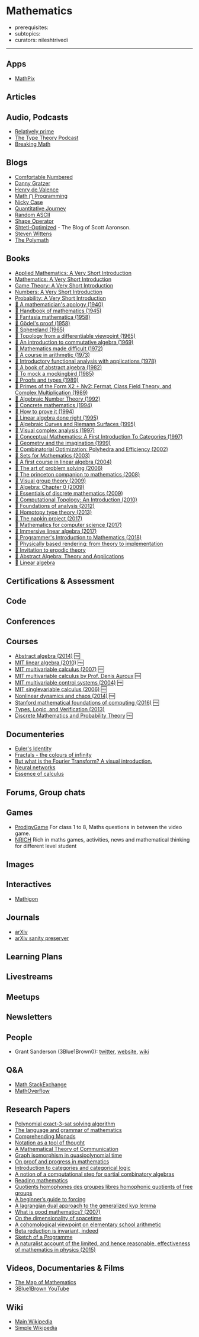 # Mathematics

- prerequisites:
- subtopics:
- curators: nileshtrivedi

------

## Apps

- [MathPix](https://mathpix.com/)

## Articles

## Audio, Podcasts

- [Relatively prime](https://briankoberlein.com/podcasts/)
- [The Type Theory Podcast](http://typetheorypodcast.com/)
- [Breaking Math](http://breakingmathpodcast.com/)

## Blogs

- [Comfortable Numbered](http://hardmath123.github.io/)
- [Danny Gratzer](https://jozefg.bitbucket.io)
- [Henry de Valence](https://www.hdevalence.ca/blog/)
- [Math ⋂ Programming](https://jeremykun.com/)
- [Nicky Case](http://blog.ncase.me/)
- [Quantitative Journey](http://outlace.com/)
- [Random ASCII](https://randomascii.wordpress.com/)
- [Shape Operator](http://www.shapeoperator.com/)
- [Shtetl-Optimized](https://www.scottaaronson.com/blog/) - The Blog of Scott Aaronson.
- [Steven Wittens](http://acko.net/)
- [The Polymath](https://polymathprojects.org/)


## Books

- [Applied Mathematics: A Very Short Introduction](http://www.veryshortintroductions.com/abstract/10.1093/actrade/9780198754046.001.0001/actrade-9780198754046?rskey=MLPnxI&result=48)
- [Mathematics: A Very Short Introduction](http://www.veryshortintroductions.com/abstract/10.1093/actrade/9780192853615.001.0001/actrade-9780192853615?rskey=rtROx3&result=366)
- [Game Theory: A Very Short Introduction](http://www.veryshortintroductions.com/abstract/10.1093/actrade/9780199218462.001.0001/actrade-9780199218462?rskey=XaooWh&result=243)
- [Numbers: A Very Short Introduction](http://www.veryshortintroductions.com/abstract/10.1093/actrade/9780199584055.001.0001/actrade-9780199584055?rskey=sBHDD5&result=431)
- [Probability: A Very Short Introduction](http://www.veryshortintroductions.com/abstract/10.1093/actrade/9780199588480.001.0001/actrade-9780199588480?rskey=sBHDD5&result=473)
- [📖 A mathematician's apology (1940)](https://www.math.ualberta.ca/mss/misc/A%20Mathematician's%20Apology.pdf)
- [📕 Handbook of mathematics (1945)](http://www.goodreads.com/book/show/1904487.Handbook_of_Mathematics)
- [📕 Fantasia mathematica (1958)](http://www.goodreads.com/book/show/74703.Fantasia_Mathematica)
- [📕 Gödel's proof (1958)](http://www.goodreads.com/book/show/695429.G_del_s_Proof)
- [📕 Sphereland (1965)](http://www.goodreads.com/book/show/469314.Sphereland)
- [📖 Topology from a differentiable viewpoint (1965)](http://www.maths.ed.ac.uk/~aar/papers/milnortop.pdf)
- [📖 An introduction to commutative algebra (1969)](http://wstein.org/edu/2010/581b/books/atiyah-macdonald-introduction_to_commutative_algebra.pdf)
- [📕 Mathematics made difficult (1972)](http://www.goodreads.com/book/show/3693042-mathematics-made-difficult)
- [📖 A course in arithmetic (1973)](https://www.math.purdue.edu/~lipman/MA598/Serre-Course%20in%20Arithmetic.pdf)
- [📖 Introductory functional analysis with applications (1978)](http://www-personal.acfr.usyd.edu.au/spns/cdm/resources/Kreyszig%20-%20Introductory%20Functional%20Analysis%20with%20Applications.pdf)
- [📕 A book of abstract algebra (1982)](http://www.goodreads.com/book/show/8295305-a-book-of-abstract-algebra)
- [📕 To mock a mockingbird (1985)](http://www.goodreads.com/book/show/194769.To_Mock_a_Mockingbird_and_Other_Logic_Puzzles)
- [📖 Proofs and types (1989)](http://www.paultaylor.eu/stable/prot.pdf)
- [📕 Primes of the Form X2 + Ny2: Fermat, Class Field Theory, and Complex Multiplication (1989)](https://www.goodreads.com/book/show/507227.Primes_of_the_Form_X2_Ny2)
- [📕 Algebraic Number Theory (1992)](https://www.goodreads.com/book/show/4556825-algebraic-number-theory)
- [📕 Concrete mathematics (1994)](http://www.goodreads.com/book/show/112243.Concrete_Mathematics)
- [📕 How to prove it (1994)](https://www.goodreads.com/book/show/739735.How_to_Prove_It)
- [📕 Linear algebra done right (1995)](http://www.goodreads.com/book/show/309768.Linear_Algebra_Done_Right)
- [📕 Algebraic Curves and Riemann Surfaces (1995)](https://www.goodreads.com/book/show/1279700.Algebraic_Curves_and_Riemann_Surfaces)
- [📕 Visual complex analysis (1997)](http://www.goodreads.com/book/show/149800.Visual_Complex_Analysis)
- [📕 Conceptual Mathematics: A First Introduction To Categories (1997)](https://www.goodreads.com/book/show/1511125.Conceptual_Mathematics)
- [📕 Geometry and the imagination (1999)](http://www.goodreads.com/book/show/719289.Geometry_and_the_Imagination)
- [📕 Combinatorial Optimization: Polyhedra and Efficiency (2002)](https://www.goodreads.com/book/show/1186653.Combinatorial_Optimization)
- [📖 Sets for Mathematics (2003)](http://patryshev.com/books/Sets%20for%20Mathematics.pdf)
- [📕 A first course in linear algebra (2004)](http://linear.ups.edu/)
- [📕 The art of problem solving (2006)](http://www.goodreads.com/book/show/2872282-the-art-of-problem-solving-volume-1)
- [📕 The princeton companion to mathematics (2008)](http://www.goodreads.com/book/show/1471873.The_Princeton_Companion_to_Mathematics)
- [📕 Visual group theory (2009)](http://www.goodreads.com/book/show/7629307-visual-group-theory-maa-classroom-resource-materials)
- [📕 Algebra: Chapter 0 (2009)](https://www.goodreads.com/book/show/6829004)
- [📕 Essentials of discrete mathematics (2009)](http://www.goodreads.com/book/show/12132668-essentials-of-discrete-mathematics)
- [📕 Computational Topology: An Introduction (2010)](https://www.goodreads.com/book/show/7518301-computational-topology)
- [📕 Foundations of analysis (2012)](http://www.goodreads.com/book/show/682044.Foundations_of_Mathematical_Analysis)
- [📖 Homotopy type theory (2013)](https://hott.github.io/book/nightly/hott-online-1075-g3c53219.pdf)
- [📖 The napkin project (2017)](https://usamo.files.wordpress.com/2017/02/napkin-2017-02-15.pdf)
- [📖 Mathematics for computer science (2017)](https://courses.csail.mit.edu/6.042/spring17/mcs.pdf)
- [📖 Immersive linear algebra (2017)](http://immersivemath.com/ila/index.html)
- [📕 Programmer's Introduction to Mathematics (2018)](https://pimbook.org/)
- [📕 Physically based rendering: from theory to implementation](http://www.pbrt.org/)
- [📕 Invitation to ergodic theory](http://bookstore.ams.org/stml-42)
- [📖 Abstract Algebra: Theory and Applications](http://abstract.ups.edu/download/aata-20160809-sage-7.3.pdf)
- [📖 Linear algebra](http://joshua.smcvt.edu/linearalgebra/book.pdf)

## Certifications & Assessment

## Code

## Conferences

## Courses

- [Abstract algebra (2014)](https://www.math.upenn.edu/~ted/371F14/math371.html) 🆓
- [MIT linear algebra (2010)](https://ocw.mit.edu/courses/mathematics/18-06-linear-algebra-spring-2010/) 🆓
- [MIT multivariable calculus (2007)](https://ocw.mit.edu/courses/mathematics/18-02-multivariable-calculus-fall-2007/) 🆓
- [MIT multivariable calculus by Prof. Denis Auroux](https://ocw.mit.edu/courses/mathematics/18-02sc-multivariable-calculus-fall-2010/index.htm) 🆓
- [MIT multivariable control systems (2004)](https://ocw.mit.edu/courses/electrical-engineering-and-computer-science/6-245-multivariable-control-systems-spring-2004/) 🆓
- [MIT singlevariable calculus (2006)](https://ocw.mit.edu/courses/mathematics/18-01-single-variable-calculus-fall-2006/) 🆓
- [Nonlinear dynamics and chaos (2014)](https://www.youtube.com/playlist?list=PLbN57C5Zdl6j_qJA-pARJnKsmROzPnO9V) 🆓
- [Stanford mathematical foundations of computing (2016)](http://web.stanford.edu/class/cs103/) 🆓
- [Types, Logic, and Verification (2013)](https://www.fcs.uoregon.edu/research/summerschool/summer13/curriculum.html)
- [Discrete Mathematics and Probability Theory](http://www-inst.eecs.berkeley.edu/%7Ecs70/archives.html) 🆓

## Documenteries

- [Euler's Identity](https://www.youtube.com/watch?v=sKtloBAuP74)
- [Fractals - the colours of infinity](http://topdocumentaryfilms.com/fractals-colors-infinity/)
- [But what is the Fourier Transform? A visual introduction.](https://www.youtube.com/watch?v=spUNpyF58BY)
- [Neural networks](https://www.youtube.com/playlist?list=PLZHQObOWTQDNU6R1_67000Dx_ZCJB-3pi)
- [Essence of calculus](https://www.youtube.com/playlist?list=PLZHQObOWTQDMsr9K-rj53DwVRMYO3t5Yr)

## Forums, Group chats

## Games
- [ProdigyGame](https://www.prodigygame.com/) For class 1 to 8, Maths questions in between the video game.
- [NRICH](https://nrich.maths.org/) Rich in maths games, activities, news and mathematical thinking for different level student

## Images

## Interactives

- [Mathigon](https://mathigon.org/)

## Journals

- [arXiv](https://arxiv.org/)
- [arXiv sanity preserver](http://www.arxiv-sanity.com/)

## Learning Plans

## Livestreams

## Meetups

## Newsletters

## People

- Grant Sanderson (3Blue1Brown0): [twitter](https://twitter.com/3blue1brown), [website](https://www.3blue1brown.com/), [wiki](https://en.wikipedia.org/wiki/3Blue1Brown)

## Q&A

- [Math StackExchange](https://math.stackexchange.com/)
- [MathOverflow](https://mathoverflow.net/)

## Research Papers

- [Polynomial exact-3-sat solving algorithm](http://vixra.org/pdf/1212.0109v1.pdf)
- [The language and grammar of mathematics](http://press.princeton.edu/chapters/gowers/gowers_I_2.pdf)
- [Comprehending Monads](https://ncatlab.org/nlab/files/WadlerMonads.pdf)
- [Notation as a tool of thought](http://www.jsoftware.com/papers/tot.htm)
- [A Mathematical Theory of Communication](http://math.harvard.edu/~ctm/home/text/others/shannon/entropy/entropy.pdf)
- [Graph isomorphism in quasipolynomial time](https://arxiv.org/abs/1512.03547)
- [On proof and progress in mathematics](https://arxiv.org/pdf/math/9404236v1.pdf)
- [Introduction to categories and categorical logic](https://arxiv.org/abs/1102.1313)
- [A notion of a computational step for partial combinatory algebras](http://math.mit.edu/~freer/papers/AF-stepalg.pdf)
- [Reading mathematics](http://www.math.cornell.edu/~hubbard/readingmath.pdf)
- [Quotients homophones des groupes libres homophonic quotients of free groups](http://people.mpim-bonn.mpg.de/zagier/files/exp-math-2/fulltext.pdf)
- [A beginner’s guide to forcing](https://arxiv.org/pdf/0712.1320.pdf)
- [A lagrangian dual approach to the generalized kyp lemma](https://pdfs.semanticscholar.org/acdc/f72a08e4847f4e0ab2e7cf0d58bd4d8ded92.pdf)
- [What is good mathematics? (2007)](https://arxiv.org/abs/math/0702396)
- [On the dimensionality of spacetime](https://arxiv.org/pdf/gr-qc/9702052.pdf)
- [A cohomological viewpoint on elementary school arithmetic](http://www.math.wayne.edu/~isaksen/Expository/carrying.pdf)
- [Beta reduction is invariant, indeed](https://arxiv.org/abs/1601.01233)
- [Sketch of a Programme](http://matematicas.unex.es/%7Enavarro/res/esquisseeng.pdf)
- [A naturalist account of the limited, and hence reasonable, effectiveness of mathematics in physics (2015)](https://arxiv.org/abs/1506.03733)

## Videos, Documentaries & Films

- [The Map of Mathematics](https://www.youtube.com/watch?v=OmJ-4B-mS-Y&t=271s)
- [3Blue1Brown YouTube](https://www.youtube.com/channel/UCYO_jab_esuFRV4b17AJtAw)

## Wiki
- [Main Wikipedia](https://en.wikipedia.org/wiki/Mathematics)
- [Simple Wikipedia](https://simple.wikipedia.org/wiki/Mathematics)
